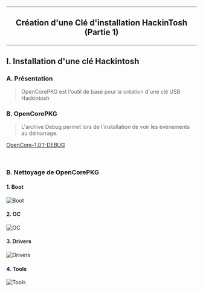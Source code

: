 ---------------------------------------------------------------------------------------------------------------------
## <p align='center'> Création d'une Clé d'installation HackinTosh (Partie 1) </p>

---------------------------------------------------------------------------------------------------------------------
## I. Installation d'une clé Hackintosh
### A. Présentation
> OpenCorePKG est l'outil de base pour la création d'une clé USB Hackintosh

### B. OpenCorePKG
> L'archive Debug permet lors de l'installation de voir les événements au démarrage.

[OpenCore-1.0.1-DEBUG](https://github.com/acidanthera/OpenCorePkg/releases/download/1.0.1/OpenCore-1.0.1-DEBUG.zip)

<br />

### B. Nettoyage de OpenCorePKG
#### 1. Boot
![Boot](https://github.com/user-attachments/assets/f85f177f-7df7-4bfc-b6c4-bb9de17e8012)

#### 2. OC
![OC](https://github.com/user-attachments/assets/7ad7edb5-98f2-4c10-acf0-678e2b59ee49)

#### 3. Drivers
![Drivers](https://github.com/user-attachments/assets/86ad5806-8a56-4528-9710-efce67c95617)

#### 4. Tools
![Tools](https://github.com/user-attachments/assets/6d37d831-77cf-4792-a535-945276e38a3a)
